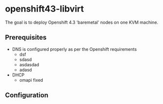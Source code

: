 # openshift43-libvirt

The goal is to deploy Openshift 4.3 'baremetal' nodes on one KVM machine. 

## Prerequisites 
- DNS is configured properly as per the Openshift requirements
  - dsf
  - sdasd
  - asdasdad
  - adasd
- DHCP
  - omapi fixed
  
## Configuration
